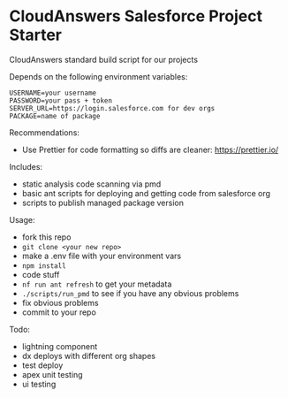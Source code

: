 # CloudAnswers Salesforce Project Starter

CloudAnswers standard build script for our projects

Depends on the following environment variables:

    USERNAME=your username
    PASSWORD=your pass + token
    SERVER_URL=https://login.salesforce.com for dev orgs
    PACKAGE=name of package

Recommendations:

-   Use Prettier for code formatting so diffs are cleaner: https://prettier.io/

Includes:

-   static analysis code scanning via pmd
-   basic ant scripts for deploying and getting code from salesforce org
-   scripts to publish managed package version

Usage:

-   fork this repo
-   `git clone <your new repo>`
-   make a .env file with your environment vars
-   `npm install`
-   code stuff
-   `nf run ant refresh` to get your metadata
-   `./scripts/run_pmd` to see if you have any obvious problems
-   fix obvious problems
-   commit to your repo

Todo:

-   lightning component
-   dx deploys with different org shapes
-   test deploy
-   apex unit testing
-   ui testing
